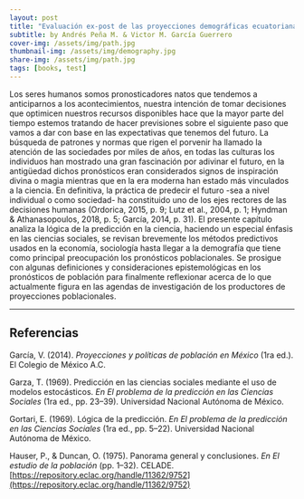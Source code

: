 ```yaml
---
layout: post
title: "Evaluación ex-post de las proyecciones demográficas ecuatorianas: avances y desafíos en la ronda censal 2020 (Ch. II)"
subtitle: by Andrés Peña M. & Victor M. García Guerrero 
cover-img: /assets/img/path.jpg
thumbnail-img: /assets/img/demography.jpg
share-img: /assets/img/path.jpg
tags: [books, test]
---
```


Los seres humanos somos pronosticadores natos que tendemos a anticiparnos a los acontecimientos, nuestra intención de tomar decisiones que optimicen nuestros recursos disponibles hace que la mayor parte del tiempo estemos tratando de hacer previsiones sobre el siguiente paso que vamos a dar con base en las expectativas que tenemos del futuro.  La búsqueda de patrones y normas que rigen el porvenir ha llamado la atención de las sociedades por miles de años, en todas las culturas los individuos han mostrado una gran fascinación por adivinar el futuro, en la antigüedad dichos pronósticos eran considerados signos de inspiración divina o magia mientras que en la era moderna han estado más vinculados a la ciencia.  En definitiva, la práctica de predecir el futuro -sea a nivel individual o como sociedad- ha constituido uno de los ejes rectores de las decisiones humanas (Ordorica, 2015, p. 9; Lutz et al., 2004, p. 1; Hyndman & Athanasopoulos, 2018, p. 5; García, 2014, p. 31). El presente capítulo analiza la lógica de la predicción en la ciencia, haciendo un especial énfasis en las ciencias sociales, se revisan brevemente los métodos predictivos usados en la economía, sociología hasta llegar a la demografía que tiene como principal preocupación los pronósticos poblacionales.  Se prosigue con algunas definiciones y consideraciones epistemológicas en los pronósticos de población para finalmente reflexionar acerca de lo que actualmente figura en las agendas de investigación de los productores de proyecciones poblacionales.


_________________


Referencias
----------

García, V. (2014). _Proyecciones y políticas de población en México_ (1ra ed.). El Colegio de México A.C.

Garza, T. (1969). Predicción en las ciencias sociales mediante el uso de modelos estocásticos. _En El problema de la predicción en las Ciencias Sociales_ (1ra ed., pp. 23–39). Universidad Nacional Autónoma de México.

Gortari, E. (1969). Lógica de la predicción. _En El problema de la predicción en las Ciencias Sociales_ (1ra ed., pp. 5–22). Universidad Nacional Autónoma de México.

Hauser, P., & Duncan, O. (1975). Panorama general y conclusiones. _En El estudio de la población_ (pp. 1–32). CELADE. [https://repository.eclac.org/handle/11362/9752](https://repository.eclac.org/handle/11362/9752)
